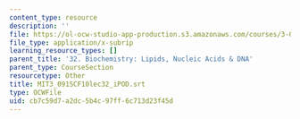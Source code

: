 ```yaml
---
content_type: resource
description: ''
file: https://ol-ocw-studio-app-production.s3.amazonaws.com/courses/3-091sc-introduction-to-solid-state-chemistry-fall-2010/cb7c59d7a2dc5b4c97ff6c713d23f45d_MIT3_091SCF10lec32_iPOD.vtt
file_type: application/x-subrip
learning_resource_types: []
parent_title: '32. Biochemistry: Lipids, Nucleic Acids & DNA'
parent_type: CourseSection
resourcetype: Other
title: MIT3_091SCF10lec32_iPOD.srt
type: OCWFile
uid: cb7c59d7-a2dc-5b4c-97ff-6c713d23f45d
---
```

